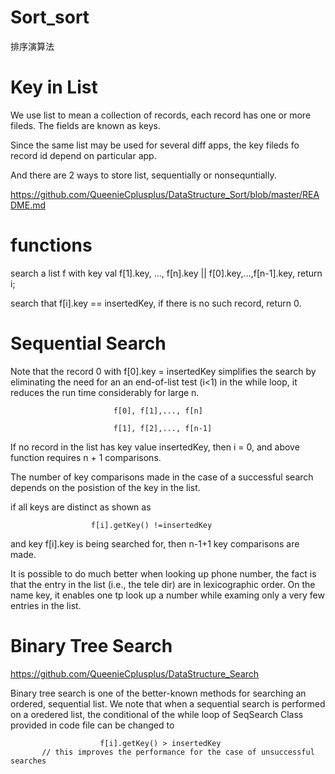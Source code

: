# Sort_sort
排序演算法

# Key in List

We use list to mean a collection of records, each record has one or more fileds. The fields are known as keys.

Since the same list may be used for several diff apps, the key fileds fo record id depend on particular app.

And there are 2 ways to store list, sequentially or nonsequntially.

https://github.com/QueenieCplusplus/DataStructure_Sort/blob/master/README.md

# functions

search a list f with key val f[1].key, ..., f[n].key || f[0].key,...,f[n-1].key, return i;

search that f[i].key == insertedKey, if there is no such record, return 0.

# Sequential Search

Note that the record 0 with f[0].key = insertedKey simplifies the search by eliminating the need for an an end-of-list test (i<1) in the while loop, it reduces the run time considerably for large n.


                           f[0], f[1],..., f[n]
>>>

                           f[1], f[2],..., f[n-1]
                           

If no record in the list has key value insertedKey, then i = 0, and above function requires n + 1 comparisons.

The number of key comparisons made in the case of a successful search depends on the posistion of the key in the list.

if all keys are distinct as shown as

                      f[i].getKey() !=insertedKey

and key f[i].key is being searched for, then n-1+1 key comparisons are made.

It is possible to do much better when looking up phone number, the fact is that the entry in the list (i.e., the tele dir) are in lexicographic order. On the name key, it enables one tp look up a number while examing only a very few entries in the list.

# Binary Tree Search

https://github.com/QueenieCplusplus/DataStructure_Search

Binary tree search is one of the better-known methods for searching an ordered, sequential list. We note that when a sequential search is performed on a oredered list, the conditional of the while loop of SeqSearch Class provided in code file can be changed to 

                        f[i].getKey() > insertedKey
           // this improves the performance for the case of unsuccessful searches


